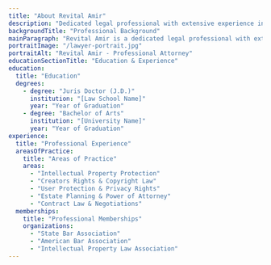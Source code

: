 ```yaml
---
title: "About Revital Amir"
description: "Dedicated legal professional with extensive experience in protecting rights and interests."
backgroundTitle: "Professional Background"
mainParagraph: "Revital Amir is a dedicated legal professional with extensive experience in protecting the rights and interests of creators, users, and individuals. With a passion for justice and a commitment to excellence, Revital provides comprehensive legal solutions tailored to each client's unique needs. I specialize in intellectual property protection, user rights advocacy, and estate planning services. I believe in building lasting relationships with my clients based on trust, transparency, and results."
portraitImage: "/lawyer-portrait.jpg"
portraitAlt: "Revital Amir - Professional Attorney"
educationSectionTitle: "Education & Experience"
education:
  title: "Education"
  degrees:
    - degree: "Juris Doctor (J.D.)"
      institution: "[Law School Name]"
      year: "Year of Graduation"
    - degree: "Bachelor of Arts"
      institution: "[University Name]"
      year: "Year of Graduation"
experience:
  title: "Professional Experience"
  areasOfPractice:
    title: "Areas of Practice"
    areas:
      - "Intellectual Property Protection"
      - "Creators Rights & Copyright Law"
      - "User Protection & Privacy Rights"
      - "Estate Planning & Power of Attorney"
      - "Contract Law & Negotiations"
  memberships:
    title: "Professional Memberships"
    organizations:
      - "State Bar Association"
      - "American Bar Association"
      - "Intellectual Property Law Association"
---
```

